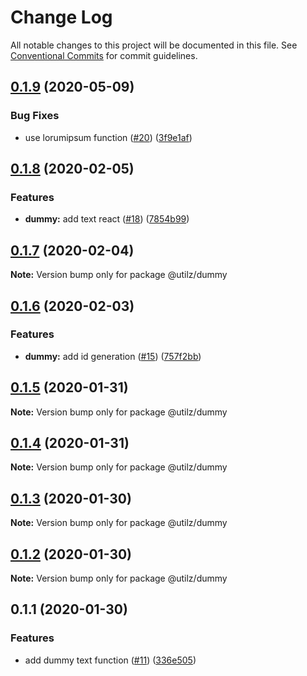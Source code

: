 # Change Log

All notable changes to this project will be documented in this file.
See [Conventional Commits](https://conventionalcommits.org) for commit guidelines.

## [0.1.9](https://github.com/devdigital/utilz/compare/@utilz/dummy@0.1.8...@utilz/dummy@0.1.9) (2020-05-09)


### Bug Fixes

* use lorumipsum function ([#20](https://github.com/devdigital/utilz/issues/20)) ([3f9e1af](https://github.com/devdigital/utilz/commit/3f9e1af76f5da4fed80ccba404684f21f5169ec9))





## [0.1.8](https://github.com/devdigital/utilz/compare/@utilz/dummy@0.1.7...@utilz/dummy@0.1.8) (2020-02-05)


### Features

* **dummy:** add text react ([#18](https://github.com/devdigital/utilz/issues/18)) ([7854b99](https://github.com/devdigital/utilz/commit/7854b99de9185faae279c9e72708d983199de347))





## [0.1.7](https://github.com/devdigital/utilz/compare/@utilz/dummy@0.1.6...@utilz/dummy@0.1.7) (2020-02-04)

**Note:** Version bump only for package @utilz/dummy





## [0.1.6](https://github.com/devdigital/utilz/compare/@utilz/dummy@0.1.5...@utilz/dummy@0.1.6) (2020-02-03)


### Features

* **dummy:** add id generation ([#15](https://github.com/devdigital/utilz/issues/15)) ([757f2bb](https://github.com/devdigital/utilz/commit/757f2bb1552b6b0913daa39e14e197e176262056))





## [0.1.5](https://github.com/devdigital/utilz/compare/@utilz/dummy@0.1.4...@utilz/dummy@0.1.5) (2020-01-31)

**Note:** Version bump only for package @utilz/dummy





## [0.1.4](https://github.com/devdigital/utilz/compare/@utilz/dummy@0.1.3...@utilz/dummy@0.1.4) (2020-01-31)

**Note:** Version bump only for package @utilz/dummy





## [0.1.3](https://github.com/devdigital/utilz/compare/@utilz/dummy@0.1.2...@utilz/dummy@0.1.3) (2020-01-30)

**Note:** Version bump only for package @utilz/dummy





## [0.1.2](https://github.com/devdigital/utilz/compare/@utilz/dummy@0.1.1...@utilz/dummy@0.1.2) (2020-01-30)

**Note:** Version bump only for package @utilz/dummy





## 0.1.1 (2020-01-30)


### Features

* add dummy text function ([#11](https://github.com/devdigital/utilz/issues/11)) ([336e505](https://github.com/devdigital/utilz/commit/336e505167d5a0c8ac863e22099b99c7a2d7b526))
